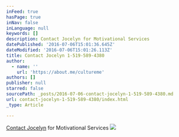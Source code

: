 ```yaml
---
inFeed: true
hasPage: true
inNav: false
inLanguage: null
keywords: []
description: Contact Jocelyn for Motivational Services
datePublished: '2016-07-06T15:01:36.645Z'
dateModified: '2016-07-06T15:01:26.113Z'
title: Contact Jocelyn 1-519-589-4380
author:
  - name: ''
    url: 'https://about.me/cultureme'
authors: []
publisher: null
starred: false
sourcePath: _posts/2016-07-06-contact-jocelyn-1-519-589-4380.md
url: contact-jocelyn-1-519-589-4380/index.html
_type: Article

---
```

[Contact Jocelyn][0] for Motivational Services
![](https://the-grid-user-content.s3-us-west-2.amazonaws.com/37204f0c-d20d-4dd5-8a57-a1e1dddac262.jpg)

[0]: https://about.me/cultureme